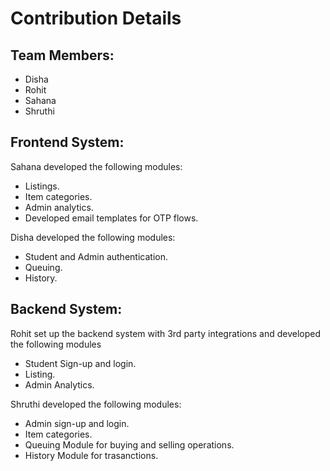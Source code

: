 # Contribution Details

## Team Members:

* Disha
* Rohit
* Sahana
* Shruthi

## Frontend System:

Sahana developed the following modules:
* Listings.
* Item categories.
* Admin analytics.
* Developed email templates for OTP flows.

Disha developed the following modules:
* Student and Admin authentication.
* Queuing.
* History.

## Backend System:

Rohit set up the backend system with 3rd party integrations and developed the following modules
* Student Sign-up and login.
* Listing.
* Admin Analytics.

Shruthi developed the following modules:
* Admin sign-up and login.
* Item categories.
* Queuing Module for buying and selling operations.
* History Module for trasanctions.